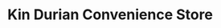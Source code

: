 ---
title: "Kin Durian Convenience Store"
url: /makati/kin-durian-convenience-store/
shop: Supermarkt
---